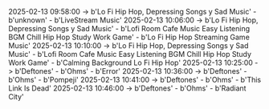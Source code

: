 2025-02-13 09:58:00 -> b'Lo Fi Hip Hop, Depressing Songs y Sad Music' - b'unknown' - b'LiveStream Music'
2025-02-13 10:06:00 -> b'Lo Fi Hip Hop, Depressing Songs y Sad Music' - b'Lofi Room Cafe Music Easy Listening BGM Chill Hip Hop Study Work Game' - b'Lo Fi Hip Hop Streaming Game Music'
2025-02-13 10:10:00 -> b'Lo Fi Hip Hop, Depressing Songs y Sad Music' - b'Lofi Room Cafe Music Easy Listening BGM Chill Hip Hop Study Work Game' - b'Calming Background Lo Fi Hip Hop'
2025-02-13 10:25:00 -> b'Deftones' - b'Ohms' - b'Error'
2025-02-13 10:36:00 -> b'Deftones' - b'Ohms' - b'Pompeji'
2025-02-13 10:41:00 -> b'Deftones' - b'Ohms' - b'This Link Is Dead'
2025-02-13 10:46:00 -> b'Deftones' - b'Ohms' - b'Radiant City'
